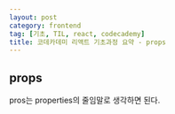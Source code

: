 ```yaml
---
layout: post
category: frontend
tag: [기초, TIL, react, codecademy]
title: 코데카데미 리액트 기초과정 요약 - props
---
```


## props

pros는 properties의 줄임말로 생각하면 된다. 